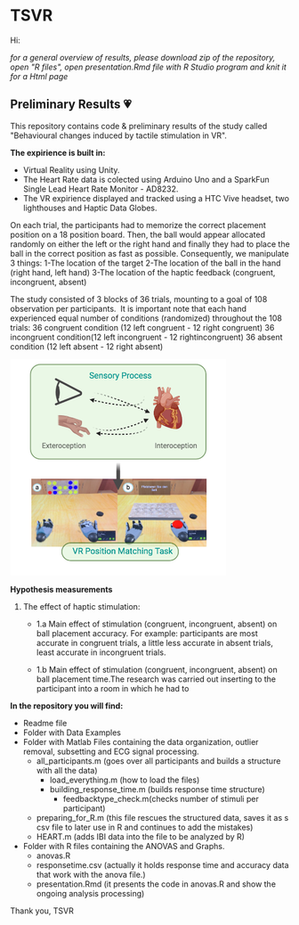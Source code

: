 # TSVR 
Hi:

*for a general overview of results, please download zip of the repository, open "R files", open presentation.Rmd file with R Studio program and knit it for a Html page*

## Preliminary Results :heartpulse:
This repository contains code & preliminary results of the study called "Behavioural changes induced by tactile stimulation in VR". 

**The expirience is built in:**
* Virtual Reality using Unity. 
* The Heart Rate data is colected using Arduino Uno and a SparkFun Single Lead Heart Rate Monitor - AD8232. 
* The VR expirience displayed and tracked using a HTC Vive headset, two lighthouses and Haptic Data Globes. 

On each trial, the participants had to memorize the correct placement position on a 18 position board. Then, the ball would appear allocated randomly on either the left or the right hand and finally they had to place the ball in the correct position as fast as possible. 
Consequently, we manipulate 3 things:
1-The location of the target 
2-The location of the ball in the hand (right hand, left hand)
3-The location of the haptic feedback (congruent, incongruent, absent)
 
The study consisted of 3 blocks of 36 trials, mounting to a goal of 108 observation per participants.  It is important note that each hand experienced equal number of conditions (randomized) throughout the 108 trials:
36 congruent condition (12 left congruent - 12 right congruent)
36 incongruent condition(12 left incongruent - 12 rightincongruent)
36 absent condition (12 left absent - 12 right absent)

![diagram](proposal2.png)

**Hypothesis measurements** 

1. The effect of haptic stimulation:

    * 1.a Main effect of stimulation (congruent, incongruent, absent) on ball placement accuracy.
    For example: participants are most accurate in congruent trials, a little less accurate in absent trials, least accurate in incongruent trials.
   
    * 1.b Main effect of stimulation (congruent, incongruent, absent) on ball placement time.The research was carried out inserting to the participant into a room in which he had to 
   
**In the repository you will find:**

   * Readme file
   * Folder with Data Examples
   * Folder with Matlab Files containing the data organization, outlier removal, subsetting and ECG signal processing.
      * all_participants.m (goes over all participants and builds a structure with all the data)
         * load_everything.m (how to load the files)
         * building_response_time.m (builds response time structure)
            * feedbacktype_check.m(checks number of stimuli per participant)
      * preparing_for_R.m (this file rescues the structured data, saves it as s csv file to later use in R and continues to add the mistakes)
      * HEART.m (adds IBI data into the file to be analyzed by R)
   * Folder with R files containing the ANOVAS and Graphs.
      * anovas.R
      * responsetime.csv (actually it holds response time and accuracy data that work with the anova file.)
      * presentation.Rmd (it presents the code in anovas.R and show the ongoing analysis processing)
      
   Thank you, 
   TSVR 



